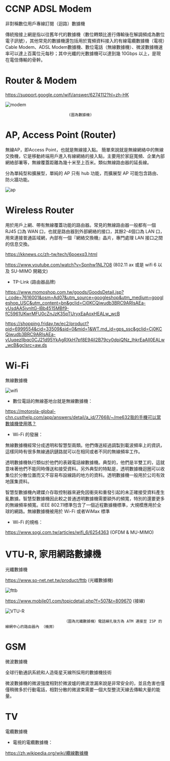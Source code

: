 # CCNP ADSL Modem
非對稱數位用戶專線訂閱（迴路）數據機

傳統撥接上網是指以往舊年代的數據機（數位轉類比進行傳輸後在解調頻成為數位電子訊號），其他常見的數據機還包括用於寬頻資料接入的有線電纜數據機（電視）Cable Modem、ADSL Modem數據機、數位電話（無線數據機）、微波數據機速率可以達上百萬位元每秒；其中光纖的光數據機可以達到幾 10Gbps 以上，是現在電信傳輸的骨幹。


# Router & Modem 

https://support.google.com/wifi/answer/6274112?hl=zh-HK


![modem](https://lh3.googleusercontent.com/UV-goaDOMUry0m8HdBmuYjc4LTd0AOPXNYR51uulIqcocOlsl9XGEYRx2idlQrqA2qTy=w700)


                                (圖為數據機)


# AP, Access Point (Router)

無線AP，即Access Point，也就是無線接入點。 簡單來說就是無線網絡中的無線交換機，它是移動終端用戶進入有線網絡的接入點，主要用於家庭寬頻、企業內部網絡部署等，無線覆蓋距離為幾十米至上百米。類似無線路由器的延長線。

分為單純型和擴展型，單純的 AP 只有 hub 功能，而擴展型 AP 可能包含路由、防火牆功能。

![ap](https://i2.kknews.cc/SIG=2970jqq/40160003sr1nq179665n.jpg)

# Wireless Router

用於用戶上網、帶有無線覆蓋功能的路由器。常見的無線路由器一般都有一個 RJ45 口為 WAN 口，也就是路由器到外部網絡的接口，其餘2-4個口為 LAN 口，用來連接普通區域網，內部有一個『網絡交換機』晶片，專門處理 LAN 接口之間的信息交換。

https://kknews.cc/zh-tw/tech/6poexq3.html

https://www.youtube.com/watch?v=Spnhw1NL7O8 (802.11 ax 或是 wifi 6 以及 SU-MIMO 開箱文)

* TP-Link (路由器品牌)

https://www.momoshop.com.tw/goods/GoodsDetail.jsp?i_code=7616001&osm=Ad07&utm_source=googleshop&utm_medium=googleshop_USC&utm_content=bn&gclid=Cj0KCQjwudb3BRC9ARIsAEa-vUsdAA5jynltG-lBb4515MBf9-fC5961UKwrMFU0cZnJzK35pTUryxEaAoxHEALw_wcB


https://shopping.friday.tw/ec2/product?pid=6999554&cid=33509&sid=0&mid=1&WT.md_id=gps_ssc&gclid=Cj0KCQjwudb3BRC9ARIsAEa-vUuqezllbqc0CJ21d95YkAgRXkH7pf8E94iI2B79cy0dpiQNz_IhkrEaAll0EALw_wcB&gclsrc=aw.ds


# Wi-Fi

無線數據機

![wifi](https://d2lfcsub12kx0l.cloudfront.net/tw/article/img/202002/2020020313210385535_ExtraLargeSize-640x640.jpg)

* 數位電話的無線基地台就是無線數據機：

https://motorola-global-chn.custhelp.com/app/answers/detail/a_id/77668/~/me632我的手機可以當數據機使用嗎？

* Wi-Fi 的發展：

無線數據機經常分成透明和智慧型兩類。他們傳送經過調製到載波頻率上的資訊，這樣同時有很多無線通訊鏈路就可以在相同或者不同的無線頻率工作。

透明數據機執行類似於他們的表親電話線數據機。典型的，他們是半雙工的，這就意味著他們不能同時傳送和接受資料。另外典型的特點是，透明數據機迴圈可以收集位於分散位置而又不容易布設線路的地方的資料。透明數據機一般用於公司有效地匯集資料。

智慧型數據機內建媒介存取控制器來避免因衝突和重發引起的未正確接受資料產生亂數據。智慧型數據機因此較之普通透明數據機需要額外的頻寬，特別的還要更多的無線頻率頻寬。IEEE 802.11標準包含了一個近程數據機標準，大規模應用於全球的網路。無線數據機被用於 Wi-Fi 或者WiMax 標準

* Wi-Fi 的規格：

https://www.sogi.com.tw/articles/wifi_6/6254363 (OFDM & MU-MIMO)

# VTU-R, 家用網路數據機

光纖數據機

https://www.so-net.net.tw/product/fttb (光纖數據機)

![fttb](https://www.so-net.net.tw/rwd/images/product/hardware_fttbmodem.jpg)

https://www.mobile01.com/topicdetail.php?f=507&t=809670 (接線)


![VTU-R](https://www.so-net.net.tw/rwd/images/product/pic_fttb.jpg)

                              （圖為光纖數據機）電話線孔後方為 ATM 連接至 ISP 的線網中心的路由器內 （機房）

# GSM

微波數據機

全球行動通訊系統和人造衛星天線所採用的數據機技術

微波數據機的微波強度相對於微波爐的微波泄漏來說是非常安全的，並且危害也僅僅稍微多於行動電話，相對分散的微波束需要一個大型整流天線去傳輸大量的能量。


# TV

電纜數據機

* 電視的電纜數據機：

https://zh.wikipedia.org/wiki/纜線數據機


